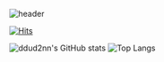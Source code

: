 ![header](https://capsule-render.vercel.app/api?type=rounded&color=timeGradient&text=Welcome%20to%20ddud2nn's%20GitHub%20👋&animation=twinkling&fontSize=40&fontAlignY=50&fontAlign=50&height=180)

<!--
**ddud2nn/ddud2nn** is a ✨ _special_ ✨ repository because its `README.md` (this file) appears on your GitHub profile.

Here are some ideas to get you started:

- 🔭 I’m currently working on ...
- 🌱 I’m currently learning ...
- 👯 I’m looking to collaborate on ...
- 🤔 I’m looking for help with ...
- 💬 Ask me about ...
- 📫 How to reach me: ...
- 😄 Pronouns: ...
- ⚡ Fun fact: ...
-->

[![Hits](https://hits.seeyoufarm.com/api/count/incr/badge.svg?url=https%3A%2F%2Fgithub.com%2Fbi-sz&count_bg=%23FFB6F3&title_bg=%23555555&icon=&icon_color=%23E7E7E7&title=GITHUB&edge_flat=false)](https://hits.seeyoufarm.com) 

![ddud2nn's GitHub stats](https://github-readme-stats.vercel.app/api?username=ddud2nn&show_icons=true&theme=radical&count_private=true&hide_rank=true)
![Top Langs](https://github-readme-stats.vercel.app/api/top-langs/?username=ddud2nn&layout=compact&show_icons=true&theme=radical&count_private=true&hide=javascript,html)


